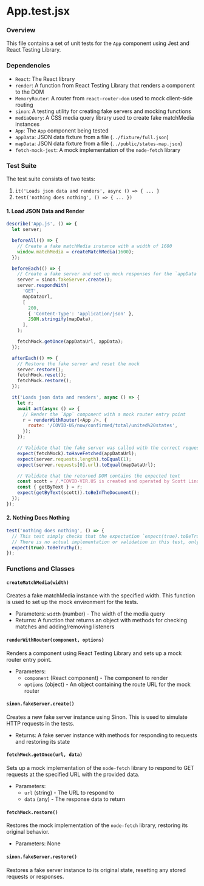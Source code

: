 **App.test.jsx**
================

### Overview

This file contains a set of unit tests for the `App` component using Jest and React Testing Library.

### Dependencies

* `React`: The React library
* `render`: A function from React Testing Library that renders a component to the DOM
* `MemoryRouter`: A router from `react-router-dom` used to mock client-side routing
* `sinon`: A testing utility for creating fake servers and mocking functions
* `mediaQuery`: A CSS media query library used to create fake matchMedia instances
* `App`: The `App` component being tested
* `appData`: JSON data fixture from a file (`../fixture/full.json`)
* `mapData`: JSON data fixture from a file (`../public/states-map.json`)
* `fetch-mock-jest`: A mock implementation of the `node-fetch` library

### Test Suite

The test suite consists of two tests:

1. `it('Loads json data and renders', async () => { ... }`
2. `test('nothing does nothing', () => { ... })`

#### 1. Load JSON Data and Render

```javascript
describe('App.js', () => {
  let server;

  beforeAll(() => {
    // Create a fake matchMedia instance with a width of 1600
    window.matchMedia = createMatchMedia(1600);
  });

  beforeEach(() => {
    // Create a fake server and set up mock responses for the `appData` and `mapData` URLs
    server = sinon.fakeServer.create();
    server.respondWith(
      'GET',
      mapDataUrl,
      [
        200,
        { 'Content-Type': 'application/json' },
        JSON.stringify(mapData),
      ],
    );

    fetchMock.getOnce(appDataUrl, appData);
  });

  afterEach(() => {
    // Restore the fake server and reset the mock
    server.restore();
    fetchMock.reset();
    fetchMock.restore();
  });

  it('Loads json data and renders', async () => {
    let r;
    await act(async () => {
      // Render the `App` component with a mock router entry point
      r = renderWithRouter(<App />, {
        route: '/COVID-US/now/confirmed/total/united%20states',
      });
    });

    // Validate that the fake server was called with the correct request URL
    expect(fetchMock).toHaveFetched(appDataUrl);
    expect(server.requests.length).toEqual(1);
    expect(server.requests[0].url).toEqual(mapDataUrl);

    // Validate that the returned DOM contains the expected text
    const scott = /.*COVID-VIR.US is created and operated by Scott Lindsey.*/;
    const { getByText } = r;
    expect(getByText(scott)).toBeInTheDocument();
  });
});
```

#### 2. Nothing Does Nothing

```javascript
test('nothing does nothing', () => {
  // This test simply checks that the expectation `expect(true).toBeTruthy()` evaluates to true.
  // There is no actual implementation or validation in this test, only a placeholder statement.
  expect(true).toBeTruthy();
});
```

### Functions and Classes

#### `createMatchMedia(width)`

Creates a fake matchMedia instance with the specified width. This function is used to set up the mock environment for the tests.

* Parameters: `width` (number) - The width of the media query
* Returns: A function that returns an object with methods for checking matches and adding/removing listeners

#### `renderWithRouter(component, options)`

Renders a component using React Testing Library and sets up a mock router entry point.

* Parameters:
	+ `component` (React component) - The component to render
	+ `options` (object) - An object containing the route URL for the mock router

#### `sinon.fakeServer.create()`

Creates a new fake server instance using Sinon. This is used to simulate HTTP requests in the tests.

* Returns: A fake server instance with methods for responding to requests and restoring its state

#### `fetchMock.getOnce(url, data)`

Sets up a mock implementation of the `node-fetch` library to respond to GET requests at the specified URL with the provided data.

* Parameters:
	+ `url` (string) - The URL to respond to
	+ `data` (any) - The response data to return

#### `fetchMock.restore()`

Restores the mock implementation of the `node-fetch` library, restoring its original behavior.

* Parameters: None

#### `sinon.fakeServer.restore()`

Restores a fake server instance to its original state, resetting any stored requests or responses.